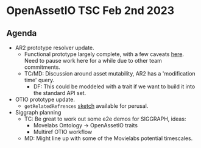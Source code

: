 # OpenAssetIO TSC Feb 2nd 2023

## Agenda

- AR2 prototype resolver update.
  - Functional prototype largely complete, with a few caveats
	[here](https://github.com/OpenAssetIO/usdOpenAssetIOResolver). Need
	to pause work here for a while due to other team commitments.
  - TC/MD: Discussion around asset mutability, AR2 has a 'modification
	time' query.
	- DF: This could be moddeled with a trait if we want to build it
	  into the standard API set.
- OTIO prototype update.
	- `getRelatedRefrences`
	  [sketch](https://github.com/OpenAssetIO/OpenAssetIO-MediaCreation/pull/21)
	  available for perusal.
- Siggraph planning
	- TC: Be great to work out some e2e demos for SIGGRAPH, ideas:
	  - Movelabs Ontology -> OpenAssetIO traits
	  - Multiref OTIO workflow
	- MD: Might line up with some of the Movielabs potential timescales.


